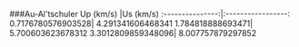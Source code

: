 ###Au-Al'tschuler
Up (km/s) |Us (km/s)
:---------------:|:-----------------:
0.7176780576903528| 4.291341606468341
1.784818888693471| 5.700603623678312
3.3012809859348096| 8.007757879297852
